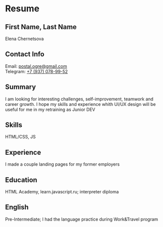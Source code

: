 # Resume

## First Name, Last Name
Elena Chernetsova

## Contact Info
Email: postal.ogre@gmail.com  
Telegram: [+7 (937) 078-99-52](https://t.me/moremango)

## Summary
I am looking for interesting challenges, self-improvement, teamwork and career growth. I hope my skills and experience whith UI/UX design will be useful for me in my retraining as Junior DEV

## Skills
HTML/CSS, JS

## Experience
I made a couple landing pages for my former employers

## Education
HTML Academy, learn.javascript.ru; interpreter diploma

## English
Pre-Intermediate; I had the language practice during Work&Travel program